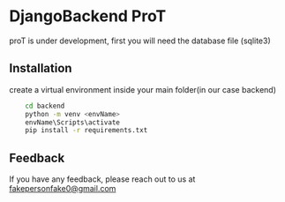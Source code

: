 
# DjangoBackend ProT

proT is under development, first you will need the database file (sqlite3)

## Installation 


create a virtual environment inside your main folder(in our case backend)
```bash 
    cd backend
    python -m venv <envName>                                                          |
    envName\Scripts\activate        
    pip install -r requirements.txt
```
    
## Feedback

If you have any feedback, please reach out to us at fakepersonfake0@gmail.com

  


